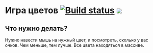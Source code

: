 # Игра цветов [![Build status](https://ci.appveyor.com/api/projects/status/ddm57onl7xs4f0oi)](https://ci.appveyor.com/project/NeverMine1732586/color-game) [![](https://www.gnu.org/graphics/gplv3-127x51.png)](https://www.gnu.org/licenses/gpl-3.0.ru.html)

## Что нужно делать?
Нужно навести мышь на нужный цвет, и посмотреть, сколько у вас очков.
Чем меньше, тем лучше.
Все цвета находяться в массиве.
